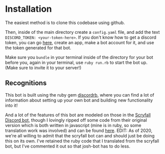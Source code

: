 # Installation
The easiest method is to clone this codebase using github.

Then, inside of the main directory create a `config.yaml` file, and add the text `DISCORD_TOKEN: <your-token-here>`. If you don't know how to get a discord token, you can go [here](https://discordapp.com/developers/applications/me), create an app, make a bot account for it, and use the token generated for that bot.

Make sure you `bundle` in your terminal inside of the directory for your bot before you, again in your terminal, use `ruby run.rb` to start the bot up. (Make sure to invite it to your server!)

## Recognitions

This bot is built using the ruby gem [discordrb](https://github.com/meew0/discordrb), where you can find a lot of information about setting up your own bot and building new functionality into it!

And a lot of the features of this bot are modeled on those in the [Scryfall Discord bot](https://scryfall.com/bots), though I lovingly ripped off some code from their original version which is both written in javascript (mine is in ruby, so some translation work was involved) and can be found [here](https://github.com/scryfall/servo).
EDIT: As of 2020, we're all willing to admit that the scryfall bot can and should just be doing this on its own. I've retained the ruby code that I translated from the scryfall bot, but I've commented it out so that josh-bot has to do less.
